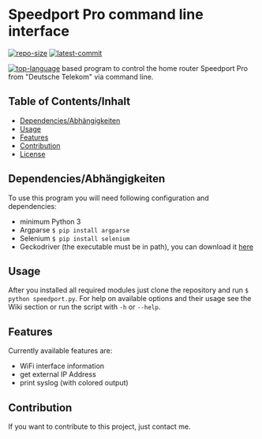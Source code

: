 # Speedport Pro command line interface

[![repo-size](https://img.shields.io/github/repo-size/tb1402/speedport_pro_cli?color=red)](https://github.com/tb1402/speedport_pro_cli/)
[![latest-commit](https://img.shields.io/github/last-commit/tb1402/speedport_pro_cli?color=red)](https://github.com/tb1402/speedport_pro_cli/)

[![top-language](https://img.shields.io/github/languages/top/tb1402/speedport_pro_cli?color=red)](https://github.com/tb1402/speedport_pro_cli/) based program to control the home router Speedport Pro from "Deutsche Telekom" via command line.

## Table of Contents/Inhalt
- [Dependencies/Abhängigkeiten](#dependencies/abhängigkeiten)
- [Usage](#usage)
- [Features](#features)
- [Contribution](#contribution)
- [License](LICENSE)

## Dependencies/Abhängigkeiten
To use this program you will need following configuration and dependencies:
- minimum Python 3
- Argparse `$ pip install argparse`
- Selenium `$ pip install selenium`
- Geckodriver (the executable must be in path), you can download it [here](https://github.com/mozilla/geckodriver/releases)

## Usage
After you installed all required modules just clone the repository and run `$ python speedport.py`.
For help on available options and their usage see the Wiki section or run the script with `-h` or `--help`.

## Features
Currently available features are:
- WiFi interface information
- get external IP Address
- print syslog (with colored output)

## Contribution
If you want to contribute to this project, just contact me.
